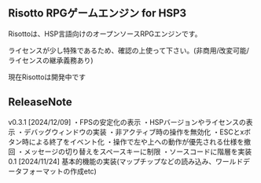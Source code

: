 ## Risotto RPGゲームエンジン for HSP3
Risottoは、HSP言語向けのオープンソースRPGエンジンです。

ライセンスが少し特殊であるため、確認の上使って下さい。(非商用/改変可能/ライセンスの継承義務あり)

現在Risottoは開発中です

## ReleaseNote
v0.3.1 [2024/12/09]
・FPSの安定化の表示
・HSPバージョンやライセンスの表示
・デバッグウィンドウの実装
・非アクティブ時の操作を無効化
・ESCとxボタン時による終了をイベント化
・操作で左や上への動作が優先される仕様を撤回
・メッセージの切り替えをスペースキーに制限
・ソースコードに階層を実装
0.1 [2024/11/24] 基本的機能の実装(マップチップなどの読み込み、ワールドデータフォーマットの作成etc)
